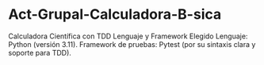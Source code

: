 # Act-Grupal-Calculadora-B-sica
Calculadora Científica con TDD  Lenguaje y Framework Elegido Lenguaje: Python (versión 3.11).  Framework de pruebas: Pytest (por su sintaxis clara y soporte para TDD).
